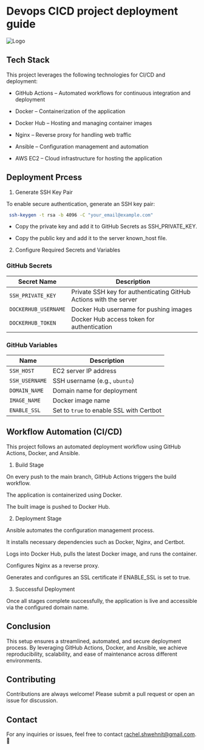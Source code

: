 # Devops CICD project deployment guide

![Logo](https://lucid.app/publicSegments/view/0cd79e1f-0475-421d-a38e-b059472fe5e0/image.png)

## Tech Stack

This project leverages the following technologies for CI/CD and deployment:

- GitHub Actions – Automated workflows for continuous integration and deployment

- Docker – Containerization of the application

- Docker Hub – Hosting and managing container images

- Nginx – Reverse proxy for handling web traffic

- Ansible – Configuration management and automation

- AWS EC2 – Cloud infrastructure for hosting the application

## Deployment Prcess

1. Generate SSH Key Pair

To enable secure authentication, generate an SSH key pair:

```bash
 ssh-keygen -t rsa -b 4096 -C "your_email@example.com"

```

- Copy the private key and add it to GitHub Secrets as SSH_PRIVATE_KEY.

- Copy the public key and add it to the server known_host file.

2. Configure Required Secrets and Variables

### GitHub Secrets

| Secret Name          | Description                                                       |
| -------------------- | ----------------------------------------------------------------- |
| `SSH_PRIVATE_KEY`    | Private SSH key for authenticating GitHub Actions with the server |
| `DOCKERHUB_USERNAME` | Docker Hub username for pushing images                            |
| `DOCKERHUB_TOKEN`    | Docker Hub access token for authentication                        |

### GitHub Variables

| Name           | Description                              |
| -------------- | ---------------------------------------- |
| `SSH_HOST`     | EC2 server IP address                    |
| `SSH_USERNAME` | SSH username (e.g., `ubuntu`)            |
| `DOMAIN_NAME`  | Domain name for deployment               |
| `IMAGE_NAME`   | Docker image name                        |
| `ENABLE_SSL`   | Set to `true` to enable SSL with Certbot |

## Workflow Automation (CI/CD)

This project follows an automated deployment workflow using GitHub Actions, Docker, and Ansible.

1. Build Stage

On every push to the main branch, GitHub Actions triggers the build workflow.

The application is containerized using Docker.

The built image is pushed to Docker Hub.

2. Deployment Stage

Ansible automates the configuration management process.

It installs necessary dependencies such as Docker, Nginx, and Certbot.

Logs into Docker Hub, pulls the latest Docker image, and runs the container.

Configures Nginx as a reverse proxy.

Generates and configures an SSL certificate if ENABLE_SSL is set to true.

3. Successful Deployment

Once all stages complete successfully, the application is live and accessible via the configured domain name.

## Conclusion

This setup ensures a streamlined, automated, and secure deployment process. By leveraging GitHub Actions, Docker, and Ansible, we achieve reproducibility, scalability, and ease of maintenance across different environments.

## Contributing

Contributions are always welcome!
Please submit a pull request or open an issue for discussion.

## Contact

For any inquiries or issues, feel free to contact rachel.shwehnit@gmail.com. 🚀
